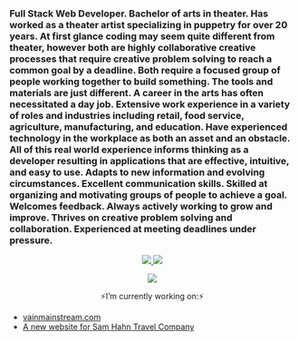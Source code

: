 <!-- ![Header](./github-header-image.png) -->
### Full Stack Web Developer. Bachelor of arts in theater. Has worked as a theater artist specializing in puppetry for over 20 years. At first glance coding may seem quite different from theater, however both are highly collaborative creative processes that require creative problem solving to reach a common goal by a deadline. Both require a focused group of people working together to build something. The tools and materials are just different. A career in the arts has often necessitated a day job. Extensive work experience in a variety of roles and industries including retail, food service, agriculture, manufacturing, and education. Have experienced technology in the workplace as both an asset and an obstacle. All of this real world experience informs thinking as a developer resulting in applications that are effective, intuitive, and easy to use. Adapts to new information and evolving circumstances. Excellent communication skills. Skilled at organizing and motivating groups of people to achieve a goal. Welcomes feedback. Always actively working to grow and improve. Thrives on creative problem solving and collaboration. Experienced at meeting deadlines under pressure. 

<p align="center">
  <a href="https://github-readme-stats.vercel.app">
    <img src="https://github-readme-stats.vercel.app/api/top-langs/?username=KLong75&theme=transparent" />
    <img src="https://github-readme-stats.vercel.app/api?username=KLong75&show_icons=true&theme=transparent" />
  </a>
</p>

<p align="center">
  <a href="https://skillicons.dev">
    <img src="https://skillicons.dev/icons?i=github,vscode,html,css,js,mongodb,express,react,nodejs,materialui" />
  </a>
</p>

<!-- <p align="center">
  <a href="https://komarev.com">
    <img src="https://komarev.com/ghpvc/?username=KLong75" />
  </a>
</p> -->

<p align="center">
  ⚡I’m currently working on:⚡ 
  <ul >
    <li><a href='https://vainmainstream.com'>vainmainstream.com</a></li>
    <li><a href='https://github.com/KLong75/sam-hahn-travel'> A new website for Sam Hahn Travel Company </a></li>
  </ul>
</p>

<!--
**KLong75/KLong75** is a ✨ _special_ ✨ repository because its `README.md` (this file) appears on your GitHub profile.

Here are some ideas to get you started:

- 🔭 I’m currently working on ...
- 🌱 I’m currently learning ...
- 👯 I’m looking to collaborate on ...
- 🤔 I’m looking for help with ...
- 💬 Ask me about ...
- 📫 How to reach me: ...
- 😄 Pronouns: ...
- ⚡ Fun fact: ...
![Your Repository's Stats](https://github-readme-stats.vercel.app/api/top-langs/?username=KLong75&theme=blue-green)
![Your Repository's Stats](https://github-readme-stats.vercel.app/api?username=KLong75&show_icons=true)
-->
